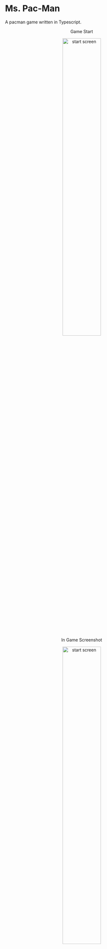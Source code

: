 # Ms. Pac-Man

A pacman game written in Typescript. 

<p align="center">Game Start</p>
<p align="center">
  <image width="50%" height="50%" src="https://user-images.githubusercontent.com/23227930/40483043-ad74372a-5f24-11e8-8185-79dfc525fb69.png" alt="start screen" />
</p>

<p align="center">In Game Screenshot</p>
<p align="center">
  <image width="50%" height="50%" src="https://user-images.githubusercontent.com/23227930/40483045-ad9adb32-5f24-11e8-9806-1405bc2dffa1.png" alt="start screen" />
</p>

## Documentation

For more information on overall design and implementation details, please refer to the [wiki][wiki page] page. 

## License

Copyright (c) 2018 Yi Zhang

Licensed under the [MIT](LICENSE) License.

[wiki page]: https://github.com/YiZhang-Paul/Ms._Pac_Man/wiki "wiki"
